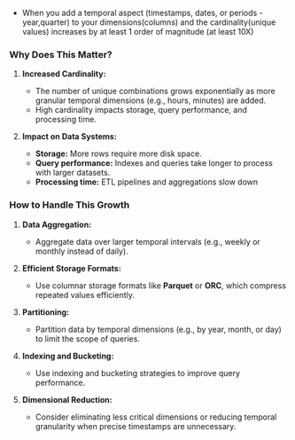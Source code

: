 - When you add a temporal aspect (timestamps, dates, or periods - year,quarter) to your dimensions(columns) and the cardinality(unique values) increases by at least 1 order of magnitude (at least 10X)
### **Why Does This Matter?**

1. **Increased Cardinality:**
    
    - The number of unique combinations grows exponentially as more granular temporal dimensions (e.g., hours, minutes) are added.
    - High cardinality impacts storage, query performance, and processing time.
2. **Impact on Data Systems:**
    
    - **Storage:** More rows require more disk space.
    - **Query performance:** Indexes and queries take longer to process with larger datasets.
    - **Processing time:** ETL pipelines and aggregations slow down

### **How to Handle This Growth**

1. **Data Aggregation:**
    
    - Aggregate data over larger temporal intervals (e.g., weekly or monthly instead of daily).
2. **Efficient Storage Formats:**
    
    - Use columnar storage formats like **Parquet** or **ORC**, which compress repeated values efficiently.
3. **Partitioning:**
    
    - Partition data by temporal dimensions (e.g., by year, month, or day) to limit the scope of queries.
4. **Indexing and Bucketing:**
    
    - Use indexing and bucketing strategies to improve query performance.
5. **Dimensional Reduction:**
    
    - Consider eliminating less critical dimensions or reducing temporal granularity when precise timestamps are unnecessary.